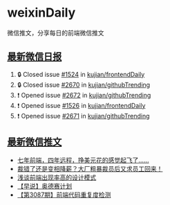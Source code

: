 # weixinDaily
微信推文，分享每日的前端微信推文

## [最新微信日报](https://github.com/kujian/weixinDaily/issues)

<!--START_SECTION:activity-->
1. 🔒 Closed issue [#1524](https://github.com/kujian/frontendDaily/issues/1524) in [kujian/frontendDaily](https://github.com/kujian/frontendDaily)
2. 🔒 Closed issue [#2670](https://github.com/kujian/githubTrending/issues/2670) in [kujian/githubTrending](https://github.com/kujian/githubTrending)
3. ❗ Opened issue [#2672](https://github.com/kujian/githubTrending/issues/2672) in [kujian/githubTrending](https://github.com/kujian/githubTrending)
4. ❗ Opened issue [#1526](https://github.com/kujian/frontendDaily/issues/1526) in [kujian/frontendDaily](https://github.com/kujian/frontendDaily)
5. ❗ Opened issue [#2671](https://github.com/kujian/githubTrending/issues/2671) in [kujian/githubTrending](https://github.com/kujian/githubTrending)
<!--END_SECTION:activity-->


## [最新微信推文](https://weixin.qdkfweb.cn/)

<!-- BLOG-POST-LIST:START -->
- [七年前端，四年远程，挣美元花的感觉起飞了……](https://weixin.qdkfweb.cn/37572.html)
- [裁错了还是变相降薪？大厂粗暴裁员后又求员工回来！](https://weixin.qdkfweb.cn/37571.html)
- [浅谈前端出现率高的设计模式](https://weixin.qdkfweb.cn/37581.html)
- [【早说】奥德赛计划](https://weixin.qdkfweb.cn/37580.html)
- [【第3087期】前端代码重复度检测](https://weixin.qdkfweb.cn/37579.html)
<!-- BLOG-POST-LIST:END -->